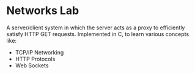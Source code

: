 # Networks Lab
A server/client system in which the server acts as a proxy to efficiently satisfy HTTP GET requests. Implemented in C, to learn various concepts like:

- TCP/IP Networking
- HTTP Protocols
- Web Sockets